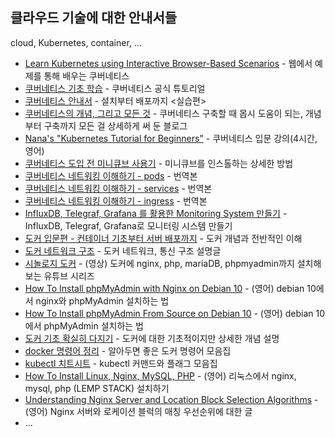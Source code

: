 ## 클라우드 기술에 대한 안내서들

cloud, Kubernetes, container, ...

* [Learn Kubernetes using Interactive Browser-Based Scenarios](https://www.katacoda.com/courses/kubernetes) - 웹에서 예제를 통해 배우는 쿠버네티스
* [쿠버네티스 기초 학습](https://kubernetes.io/ko/docs/tutorials/kubernetes-basics/) - 쿠버네티스 공식 튜토리얼
* [쿠버네티스 안내서](https://subicura.com/k8s/) - 설치부터 배포까지 <실습편>
* [쿠버네티스의 개념, 그리고 모든 것](https://bcho.tistory.com/1255?category=731548) - 쿠버네티스 구축할 때 몹시 도움이 되는, 개념부터 구축까지 모든 걸 상세하게 써 둔 블로그
* [Nana's "Kubernetes Tutorial for Beginners"](https://www.youtube.com/watch?v=X48VuDVv0do&t=371s) - 쿠버네티스 입문 강의(4시간, 영어)
* [쿠버네티스 도입 전 미니큐브 사용기](https://medium.com/humanscape-tech/kubernetes-도입-전-minikube-사용기-2eb2b6d8e444) - 미니큐브를 인스톨하는 상세한 방법
* [쿠버네티스 네트워킹 이해하기 - pods](https://coffeewhale.com/k8s/network/2019/04/19/k8s-network-01/) - 번역본
* [쿠버네티스 네트워킹 이해하기 - services](https://coffeewhale.com/k8s/network/2019/05/11/k8s-network-02/) - 번역본
* [쿠버네티스 네트워킹 이해하기 - ingress](https://coffeewhale.com/k8s/network/2019/05/30/k8s-network-03/) - 번역본
* [InfluxDB, Telegraf, Grafana 를 활용한 Monitoring System 만들기](https://www.popit.kr/influxdb_telegraf_grafana_1) - InfluxDB, Telegraf, Grafana로 모니터링 시스템 만들기
* [도커 입문편 - 컨테이너 기초부터 서버 배포까지](https://www.44bits.io/ko/post/easy-deploy-with-docker) - 도커 개념과 전반적인 이해
* [도커 네트워크 구조](https://bluese05.tistory.com/53) - 도커 네트워크, 통신 구조 설명글
* [시놀로지 도커](https://www.youtube.com/playlist?list=PLHblzO-P7e_wqnx8F9YqfMCtGinRbqkWj) - (영상) 도커에 nginx, php, mariaDB, phpmyadmin까지 설치해보는 유튜브 시리즈
* [How To Install phpMyAdmin with Nginx on Debian 10](https://www.itzgeek.com/how-tos/linux/debian/how-to-install-phpmyadmin-with-nginx-on-debian-10.html) - (영어) debian 10에서 nginx와 phpMyAdmin 설치하는 법
* [How To Install phpMyAdmin From Source on Debian 10](https://atulhost.com/how-to-install-phpmyadmin-on-debian-10/) - (영어) debian 10에서  phpMyAdmin 설치하는 법
* [도커 기초 확실히 다지기](https://futurecreator.github.io/2018/11/16/docker-container-basics/) - 도커에 대한 기초적이지만 상세한 개념 설명
* [docker 명령어 정리](https://iamreo.tistory.com/entry/Docker-명령어-정리) - 알아두면 좋은 도커 명령어 모음집
* [kubectl 치트시트](https://kubernetes.io/ko/docs/reference/kubectl/cheatsheet/) - kubectl 커맨드와 플래그 모음집
* [How To Install Linux, Nginx, MySQL, PHP](https://www.digitalocean.com/community/tutorials/how-to-install-linux-nginx-mysql-php-lemp-stack-ubuntu-18-04) - (영어) 리눅스에서 nginx, mysql, php (LEMP STACK) 설치하기
* [Understanding Nginx Server and Location Block Selection Algorithms](https://www.digitalocean.com/community/tutorials/understanding-nginx-server-and-location-block-selection-algorithms) - (영어) Nginx 서버와 로케이션 블럭의 매칭 우선순위에 대한 글
* ...
